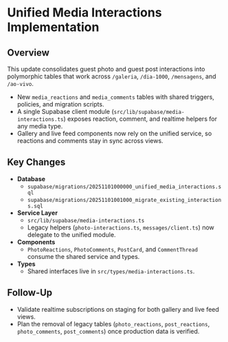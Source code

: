 # Unified Media Interactions Implementation

## Overview

This update consolidates guest photo and guest post interactions into polymorphic tables that work across `/galeria`, `/dia-1000`, `/mensagens`, and `/ao-vivo`.

- New `media_reactions` and `media_comments` tables with shared triggers, policies, and migration scripts.
- A single Supabase client module (`src/lib/supabase/media-interactions.ts`) exposes reaction, comment, and realtime helpers for any media type.
- Gallery and live feed components now rely on the unified service, so reactions and comments stay in sync across views.

## Key Changes

- **Database**
  - `supabase/migrations/20251101000000_unified_media_interactions.sql`
  - `supabase/migrations/20251101001000_migrate_existing_interactions.sql`
- **Service Layer**
  - `src/lib/supabase/media-interactions.ts`
  - Legacy helpers (`photo-interactions.ts`, `messages/client.ts`) now delegate to the unified module.
- **Components**
  - `PhotoReactions`, `PhotoComments`, `PostCard`, and `CommentThread` consume the shared service and types.
- **Types**
  - Shared interfaces live in `src/types/media-interactions.ts`.

## Follow-Up

- Validate realtime subscriptions on staging for both gallery and live feed views.
- Plan the removal of legacy tables (`photo_reactions`, `post_reactions`, `photo_comments`, `post_comments`) once production data is verified.
